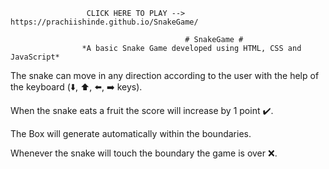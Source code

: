                      CLICK HERE TO PLAY --> https://prachiishinde.github.io/SnakeGame/
                                           
                                           # SnakeGame #
                    *A basic Snake Game developed using HTML, CSS and JavaScript*
                    
The snake can move in any direction according to the user with the help of the keyboard (⬇️, ⬆️, ⬅️, ➡️ keys).

When the snake eats a fruit the score will increase by 1 point ✔️.

The Box will generate automatically within the boundaries.

Whenever the snake will touch the boundary the game is over ❌.
